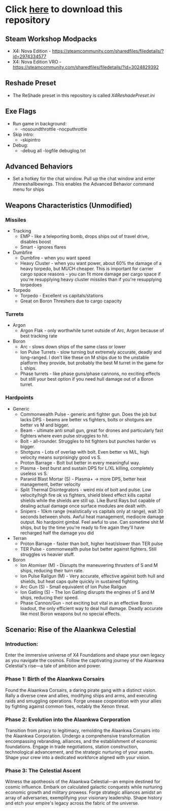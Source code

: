 # Click [here](https://github.com/temetvince/x4/archive/refs/heads/main.zip "The equivalent of clicking the Code button then Download ZIP") to download this repository

## Steam Workshop Modpacks
* X4: Nova Edition - https://steamcommunity.com/sharedfiles/filedetails/?id=2974334577
* X4: Nova Edition VRO - https://steamcommunity.com/sharedfiles/filedetails/?id=3024829392

## Reshade Preset
* The ReShade preset in this repository is called *X4ReshadePreset.ini*

## Exe Flags
* Run game in background:
    * -nosoundthrottle -nocputhrottle
* Skip intro:
    * -skipintro
* Debug:
    * -debug all -logfile debuglog.txt

## Advanced Behaviors
* Set a hotkey for the chat window. Pull up the chat window and enter /thereshallbewings. This enables the Advanced Behavior command menu for ships

## Weapons Characteristics (Unmodified)
### Missiles
* Tracking
    * EMP - like a teleporting bomb, drops ships out of travel drive, disables boost
    * Smart - ignores flares
* Dumbfire
    * Dumbfire - when you want speed
    * Heavy Cluster - when you want power, about 60% the damage of a heavy torpedo, but MUCH cheaper. This is important for carrier cargo space reasons - you can fit more damage per cargo space if you're resupplying heavy cluster missiles than if you're resupplying torpedoes
* Torpedo
    * Torpedo - Excellent vs capitals/stations
    * Great on Boron Threshers due to cargo capacity

### Turrets
* Argon
    * Argon Flak - only worthwhile turret outside of Arc, Argon because of best tracking rate
* Boron
    * Arc - slows down ships of the same class or lower
    * Ion Pulse Turrets - slow turning but extremely accurate, deadly and long-ranged. I don't like these on M ships due to the unstable platform they provide, but probably the best M turret in the game for L ships.
    * Phase turrets - like phase guns/phase cannons, no exciting effects but still your best option if you need hull damage out of a Boron turret.

### Hardpoints
* Generic
    * Commonwealth Pulse - generic anti fighter gun. Does the job but lacks DPS - beams are better vs fighters, bolts or shotguns are better vs M and bigger.
    * Beam - ultimate anti small gun, great for drones and particularly fast fighters where even pulse struggles to hit.
    * Bolt - all-rounder. Struggles to hit fighters but punches harder vs bigger.
    * Shotguns - Lots of overlap with bolt. Even better vs M/L, high velocity means surprisingly good vs S.
    * Proton Barrage - Bolt but better in every meaningful way.
    * Plasma - best burst and sustain DPS for L/XL killing, completely useless vs S.
    * Paranid Blast Mortar (S) - Plasma+ -> more DPS, better heat management, better velocity
    * Split Thermal Disintegrators - weird mix of bolt and pulse. Low velocity/high fire ok vs fighters, shield bleed effect kills capital shields while the shields are still up. Like Burst Rays but capable of dealing actual damage once surface modules are dealt with.
    * Snipers - 10km range (realistically vs capitals only at range), wait 30 seconds between shots. Awful heat management, mediocre damage output. No hardpoint gimbal. Feel awful to use. Can sometime shit M ships, but by the time you're ready to fire again they'll have recharged half the damage you did
* Terran
    * Proton Barrage - faster than bolt, higher heat/slower than TER pulse 
    * TER Pulse - commonwealth pulse but better against fighters. Still struggles vs heavier stuff.
* Boron
    * Ion Atomiser (M) - Disrupts the maneuvering thrusters of S and M ships, reducing their turn rate.
    * Ion Pulse Railgun (M) - Very accurate, effective against both hull and shields, but heat caps quite quickly in sustained fighting.
    * Arc Gun (S) - Small equivalent of Ion Pulse Railgun
    * Ion Gatling (S) - The Ion Gatling disrupts the engines of S and M ships, reducing their speed.
    * Phase Cannon/Gun - not exciting but vital in an effective Boron loadout, the only efficient way to deal hull damage. Deadly accurate like most Boron weapons but no special effects.

## Scenario: Rise of the Alaankwa Celestial
### Introduction:
Enter the immersive universe of X4 Foundations and shape your own legacy as you navigate the cosmos. Follow the captivating journey of the Alaankwa Celestial's rise—a tale of ambition and power.

### Phase 1: Birth of the Alaankwa Corsairs
Found the Alaankwa Corsairs, a daring pirate gang with a distinct vision. Rally a diverse crew and allies, modifying ships and arms, and executing raids and smuggling operations. Forge unease cooperation with your allies by fighting against common foes, notably the Xenon threat.

### Phase 2: Evolution into the Alaankwa Corporation
Transition from piracy to legitimacy, remolding the Alaankwa Corsairs into the Alaankwa Corporation. Undergo a comprehensive transformation encompassing rebranding, alliances, and the establishment of economic foundations. Engage in trade negotiations, station construction, technological advancement, and the strategic nurturing of your assets. Shape your crew into a dedicated workforce aligned with your vision.

### Phase 3: The Celestial Ascent
Witness the apotheosis of the Alaankwa Celestial—an empire destined for cosmic influence. Embark on calculated galactic conquests while nurturing economic growth and military prowess. Forge strategic alliances amidst an array of adversaries, exemplifying your visionary leadership. Shape history and etch your empire's legacy across the fabric of the universe.
